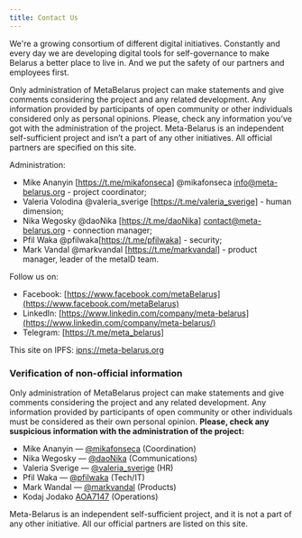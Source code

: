 ```yaml
---
title: Contact Us
---
```

We're a growing consortium of different digital initiatives. Constantly and every
day we are developing digital tools for self-governance to make Belarus a
better place to live in. And we put the safety of our partners and employees
first. 

Only administration of MetaBelarus project can make statements and give comments 
considering the project and any related development. Any information provided by 
participants of open community or other individuals considered only as personal opinions. 
Please, check any information you’ve got with the administration of the project.
Meta-Belarus is an independent self-sufficient project and isn’t a part of any other initiatives. 
All official partners are specified on this site.

Administration:
- Mike Ananyin [https://t.me/mikafonseca] @mikafonseca info@meta-belarus.org - project coordinator;
- Valeria Volodina @valeria_sverige [https://t.me/valeria_sverige] - human dimension;
- Nika Wegosky @daoNika [https://t.me/daoNika] contact@meta-belarus.org - connection manager; 
- Pfil Waka @pfilwaka[https://t.me/pfilwaka] - security;
- Mark Vandal @markvandal [https://t.me/markvandal] - product manager, leader of the metaID team. 

 Follow us on:
 - Facebook: [https://www.facebook.com/metaBelarus](https://www.facebook.com/metaBelarus)
 - LinkedIn: [https://www.linkedin.com/company/meta-belarus](https://www.linkedin.com/company/meta-belarus/)
 - Telegram: [https://t.me/meta_belarus]

This site on IPFS: [ipns://meta-belarus.org](ipns://meta-belarus.org)

### Verification of non-official information

Only administration of MetaBelarus project can make statements and give
comments considering the project and any related development. Any
information provided by participants of open community or other individuals
must be considered as their own personal opinion. **Please, check any suspicious
information with the administration of the project:**

- Mike Ananyin — [@mikafonseca](https://t.me/mikafonseca) (Coordination)
- Nika Wegosky — [@daoNika](https://t.me/daoNika) (Communications)
- Valeria Sverige — [@valeria_sverige](https://t.me/valeria_sverige) (HR)
- Pfil Waka — [@pfilwaka](https://t.me/pfilwaka) (Tech/IT)
- Mark Wandal — [@markvandal](https://t.me/markvandal) (Products)
- Kodaj Jodako [AOA7147](https://t.me/AOA7147) (Operations)

Meta-Belarus is an independent self-sufficient project, and it is not
a part of any other initiative. All our official partners are listed
on this site.
